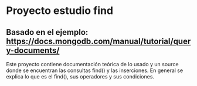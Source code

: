 # Proyecto estudio find
Basado en el ejemplo:
https://docs.mongodb.com/manual/tutorial/query-documents/
------------------------------------------------------------
Este proyecto contiene documentación teórica de lo usado y un source donde se encuentran las consultas find() y las inserciones. En general se explica lo que es el find(), sus operadores y sus condiciones.
